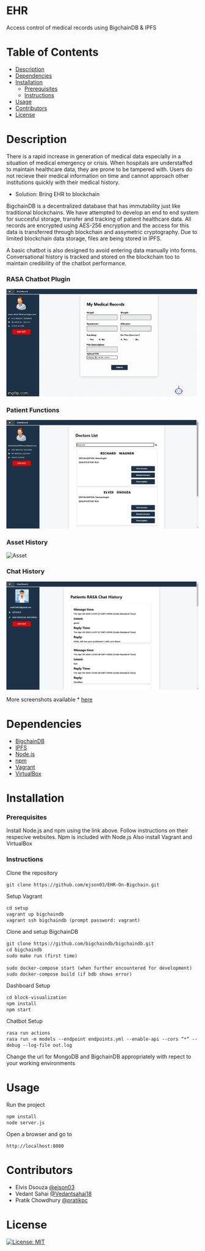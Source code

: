 # EHR
Access control of medical records using BigchainDB & IPFS

# Table of Contents

* [Description](https://github.com/ejson03/EHR-On-Bigchain#description)
* [Dependencies](https://github.com/ejson03/EHR-On-Bigchain#dependencies)
* [Installation](https://github.com/ejson03/EHR-On-Bigchain#installation)
  * [Prerequisites](https://github.com/ejson03/EHR-On-Bigchain#prerequisites)
  * [Instructions](https://github.com/ejson03/EHR-On-Bigchain#instructions)
* [Usage](https://github.com/ejson03/EHR-On-Bigchain#usage)
* [Contributors](https://github.com/ejson03/EHR-On-Bigchain#contributors)
* [License](https://github.com/ejson03/EHR-On-Bigchain#license)

# Description

There is a rapid increase in generation of medical data especially in a situation of medical emergency or crisis. When hospitals are understaffed to maintain healthcare data, they are prone to be tampered with. Users do not recieve their medical information on time and cannot approach other institutions quickly with their medical history.

* Solution: Bring EHR to blockchain

BigchainDB is a decentralized database that has immutability just like traditional blockchains. We have attempted to develop an end to end system for succesful storage, transfer and tracking of patient healthcare data. All records are encrypted using AES-256 encryption and the access for this data is transferred through blockchain and assymetric cryptography. Due to limited blockchain data storage, files are being stored in IPFS.

A basic chatbot is also designed to avoid entering data manually into forms. Conversational history is tracked and stored on the blockchain too to maintain credibility of the chatbot performance.

### RASA Chatbot Plugin
![Chatbot Demo](images/chatbot.gif)

### Patient Functions
![Patient](images/patient.png)

### Asset History
![Asset](images/asset.png)

### Chat History
![chat](images/rasa.png)

More screenshots available * [here](https://github.com/ejson03/EHR-On-Bigchain/tree/master/images)

# Dependencies

* [BigchainDB](https://www.bigchaindb.com/)
* [IPFS](https://ipfs.io/)
* [Node.js](https://nodejs.org/en/)
* [npm](https://www.npmjs.com/)
* [Vagrant](https://www.vagrantup.com/)
* [VirtualBox](https://www.virtualbox.org/)

# Installation

### Prerequisites

Install Node.js and npm using the link above. Follow instructions on their respecive websites. Npm is included with Node.js
Also install Vagrant and VirtualBox

### Instructions

Clone the repository
```
git clone https://github.com/ejson03/EHR-On-Bigchain.git
```

Setup Vagrant
```
cd setup
vagrant up bigchaindb
vagrant ssh bigchaindb (prompt password: vagrant)
```

Clone and setup BigchainDB
```
git clone https://github.com/bigchaindb/bigchaindb.git
cd bigchaindb
sudo make run (first time)

sudo docker-compose start (when further encountered for development)
sudo docker-compose build (if bdb shows error)
```

Dashboard Setup
```
cd block-visualization
npm install
npm start
```
Chatbot Setup
```
rasa run actions
rasa run -m models --endpoint endpoints.yml --enable-api --cors “*” --debug --log-file out.log 
```

Change the url for MongoDB and BigchainDB appropriately with repect to your working environments

# Usage

Run the project
```
npm install
node server.js
```
Open a browser and go to 
```
http://localhost:8080
```
# Contributors

* Elvis Dsouza [@ejson03](https://github.com/ejson03)
* Vedant Sahai [@Vedantsahai18](https://github.com/Vedantsahai18)
* Pratik Chowdhury [@pratikpc](https://github.com/pratikpc)

# License

[![License: MIT](https://img.shields.io/badge/License-MIT-yellow.svg)](https://opensource.org/licenses/MIT)




